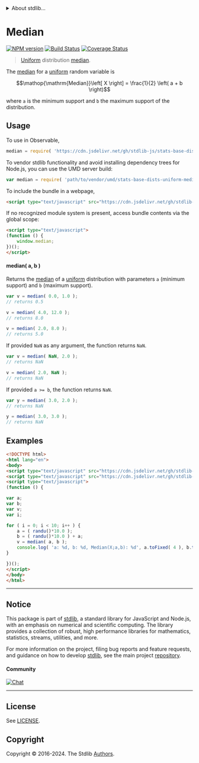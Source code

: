 <!--

@license Apache-2.0

Copyright (c) 2018 The Stdlib Authors.

Licensed under the Apache License, Version 2.0 (the "License");
you may not use this file except in compliance with the License.
You may obtain a copy of the License at

   http://www.apache.org/licenses/LICENSE-2.0

Unless required by applicable law or agreed to in writing, software
distributed under the License is distributed on an "AS IS" BASIS,
WITHOUT WARRANTIES OR CONDITIONS OF ANY KIND, either express or implied.
See the License for the specific language governing permissions and
limitations under the License.

-->


<details>
  <summary>
    About stdlib...
  </summary>
  <p>We believe in a future in which the web is a preferred environment for numerical computation. To help realize this future, we've built stdlib. stdlib is a standard library, with an emphasis on numerical and scientific computation, written in JavaScript (and C) for execution in browsers and in Node.js.</p>
  <p>The library is fully decomposable, being architected in such a way that you can swap out and mix and match APIs and functionality to cater to your exact preferences and use cases.</p>
  <p>When you use stdlib, you can be absolutely certain that you are using the most thorough, rigorous, well-written, studied, documented, tested, measured, and high-quality code out there.</p>
  <p>To join us in bringing numerical computing to the web, get started by checking us out on <a href="https://github.com/stdlib-js/stdlib">GitHub</a>, and please consider <a href="https://opencollective.com/stdlib">financially supporting stdlib</a>. We greatly appreciate your continued support!</p>
</details>

# Median

[![NPM version][npm-image]][npm-url] [![Build Status][test-image]][test-url] [![Coverage Status][coverage-image]][coverage-url] <!-- [![dependencies][dependencies-image]][dependencies-url] -->

> [Uniform][uniform-distribution] distribution [median][median].

<!-- Section to include introductory text. Make sure to keep an empty line after the intro `section` element and another before the `/section` close. -->

<section class="intro">

The [median][median] for a [uniform][uniform-distribution] random variable is

<!-- <equation class="equation" label="eq:uniform_median" align="center" raw="\operatorname{Median}\left[ X \right] = \frac{1}{2} \left( a + b \right)" alt="Median for a uniform distribution."> -->

```math
\mathop{\mathrm{Median}}\left[ X \right] = \frac{1}{2} \left( a + b \right)
```

<!-- <div class="equation" align="center" data-raw-text="\operatorname{Median}\left[ X \right] = \frac{1}{2} \left( a + b \right)" data-equation="eq:uniform_median">
    <img src="https://cdn.jsdelivr.net/gh/stdlib-js/stdlib@591cf9d5c3a0cd3c1ceec961e5c49d73a68374cb/lib/node_modules/@stdlib/stats/base/dists/uniform/median/docs/img/equation_uniform_median.svg" alt="Median for a uniform distribution.">
    <br>
</div> -->

<!-- </equation> -->

where `a` is the minimum support and `b` the maximum support of the distribution.

</section>

<!-- /.intro -->

<!-- Package usage documentation. -->



<section class="usage">

## Usage

To use in Observable,

```javascript
median = require( 'https://cdn.jsdelivr.net/gh/stdlib-js/stats-base-dists-uniform-median@umd/browser.js' )
```

To vendor stdlib functionality and avoid installing dependency trees for Node.js, you can use the UMD server build:

```javascript
var median = require( 'path/to/vendor/umd/stats-base-dists-uniform-median/index.js' )
```

To include the bundle in a webpage,

```html
<script type="text/javascript" src="https://cdn.jsdelivr.net/gh/stdlib-js/stats-base-dists-uniform-median@umd/browser.js"></script>
```

If no recognized module system is present, access bundle contents via the global scope:

```html
<script type="text/javascript">
(function () {
    window.median;
})();
</script>
```

#### median( a, b )

Returns the [median][median] of a [uniform][uniform-distribution] distribution with parameters `a` (minimum support) and `b` (maximum support).

```javascript
var v = median( 0.0, 1.0 );
// returns 0.5

v = median( 4.0, 12.0 );
// returns 8.0

v = median( 2.0, 8.0 );
// returns 5.0
```

If provided `NaN` as any argument, the function returns `NaN`.

```javascript
var v = median( NaN, 2.0 );
// returns NaN

v = median( 2.0, NaN );
// returns NaN
```

If provided `a >= b`, the function returns `NaN`.

```javascript
var y = median( 3.0, 2.0 );
// returns NaN

y = median( 3.0, 3.0 );
// returns NaN
```

</section>

<!-- /.usage -->

<!-- Package usage notes. Make sure to keep an empty line after the `section` element and another before the `/section` close. -->

<section class="notes">

</section>

<!-- /.notes -->

<!-- Package usage examples. -->

<section class="examples">

## Examples

<!-- eslint no-undef: "error" -->

```html
<!DOCTYPE html>
<html lang="en">
<body>
<script type="text/javascript" src="https://cdn.jsdelivr.net/gh/stdlib-js/random-base-randu@umd/browser.js"></script>
<script type="text/javascript" src="https://cdn.jsdelivr.net/gh/stdlib-js/stats-base-dists-uniform-median@umd/browser.js"></script>
<script type="text/javascript">
(function () {

var a;
var b;
var v;
var i;

for ( i = 0; i < 10; i++ ) {
    a = ( randu()*10.0 );
    b = ( randu()*10.0 ) + a;
    v = median( a, b );
    console.log( 'a: %d, b: %d, Median(X;a,b): %d', a.toFixed( 4 ), b.toFixed( 4 ), v.toFixed( 4 ) );
}

})();
</script>
</body>
</html>
```

</section>

<!-- /.examples -->

<!-- Section to include cited references. If references are included, add a horizontal rule *before* the section. Make sure to keep an empty line after the `section` element and another before the `/section` close. -->

<section class="references">

</section>

<!-- /.references -->

<!-- Section for related `stdlib` packages. Do not manually edit this section, as it is automatically populated. -->

<section class="related">

</section>

<!-- /.related -->

<!-- Section for all links. Make sure to keep an empty line after the `section` element and another before the `/section` close. -->


<section class="main-repo" >

* * *

## Notice

This package is part of [stdlib][stdlib], a standard library for JavaScript and Node.js, with an emphasis on numerical and scientific computing. The library provides a collection of robust, high performance libraries for mathematics, statistics, streams, utilities, and more.

For more information on the project, filing bug reports and feature requests, and guidance on how to develop [stdlib][stdlib], see the main project [repository][stdlib].

#### Community

[![Chat][chat-image]][chat-url]

---

## License

See [LICENSE][stdlib-license].


## Copyright

Copyright &copy; 2016-2024. The Stdlib [Authors][stdlib-authors].

</section>

<!-- /.stdlib -->

<!-- Section for all links. Make sure to keep an empty line after the `section` element and another before the `/section` close. -->

<section class="links">

[npm-image]: http://img.shields.io/npm/v/@stdlib/stats-base-dists-uniform-median.svg
[npm-url]: https://npmjs.org/package/@stdlib/stats-base-dists-uniform-median

[test-image]: https://github.com/stdlib-js/stats-base-dists-uniform-median/actions/workflows/test.yml/badge.svg?branch=v0.2.0
[test-url]: https://github.com/stdlib-js/stats-base-dists-uniform-median/actions/workflows/test.yml?query=branch:v0.2.0

[coverage-image]: https://img.shields.io/codecov/c/github/stdlib-js/stats-base-dists-uniform-median/main.svg
[coverage-url]: https://codecov.io/github/stdlib-js/stats-base-dists-uniform-median?branch=main

<!--

[dependencies-image]: https://img.shields.io/david/stdlib-js/stats-base-dists-uniform-median.svg
[dependencies-url]: https://david-dm.org/stdlib-js/stats-base-dists-uniform-median/main

-->

[chat-image]: https://img.shields.io/gitter/room/stdlib-js/stdlib.svg
[chat-url]: https://app.gitter.im/#/room/#stdlib-js_stdlib:gitter.im

[stdlib]: https://github.com/stdlib-js/stdlib

[stdlib-authors]: https://github.com/stdlib-js/stdlib/graphs/contributors

[umd]: https://github.com/umdjs/umd
[es-module]: https://developer.mozilla.org/en-US/docs/Web/JavaScript/Guide/Modules

[deno-url]: https://github.com/stdlib-js/stats-base-dists-uniform-median/tree/deno
[deno-readme]: https://github.com/stdlib-js/stats-base-dists-uniform-median/blob/deno/README.md
[umd-url]: https://github.com/stdlib-js/stats-base-dists-uniform-median/tree/umd
[umd-readme]: https://github.com/stdlib-js/stats-base-dists-uniform-median/blob/umd/README.md
[esm-url]: https://github.com/stdlib-js/stats-base-dists-uniform-median/tree/esm
[esm-readme]: https://github.com/stdlib-js/stats-base-dists-uniform-median/blob/esm/README.md
[branches-url]: https://github.com/stdlib-js/stats-base-dists-uniform-median/blob/main/branches.md

[stdlib-license]: https://raw.githubusercontent.com/stdlib-js/stats-base-dists-uniform-median/main/LICENSE

[uniform-distribution]: https://en.wikipedia.org/wiki/Uniform_distribution_%28continuous%29

[median]: https://en.wikipedia.org/wiki/Median

</section>

<!-- /.links -->
